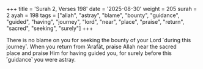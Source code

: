 +++
title = 'Surah 2, Verses 198'
date = '2025-08-30'
weight = 205
surah = 2
ayah = 198
tags = ["allah", "astray", "blame", "bounty", "guidance", "guided", "having", "journey", "lord", "near", "place", "praise", "return", "sacred", "seeking", "surely"]
+++

There is no blame on you for seeking the bounty of your Lord ˹during this journey˺. When you return from ’Arafât, praise Allah near the sacred place and praise Him for having guided you, for surely before this ˹guidance˺ you were astray.